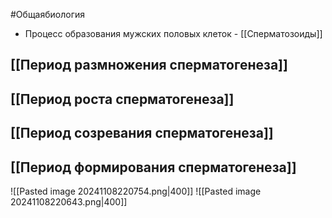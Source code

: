 #Общаябиология 
+ Процесс образования мужских половых клеток - [[Сперматозоиды]] 
## [[Период размножения сперматогенеза]]
## [[Период роста сперматогенеза]]
## [[Период созревания сперматогенеза]]
## [[Период формирования сперматогенеза]]
![[Pasted image 20241108220754.png|400]]
![[Pasted image 20241108220643.png|400]]
